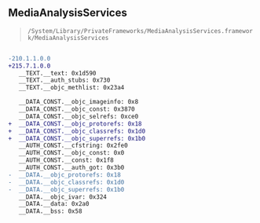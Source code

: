 ## MediaAnalysisServices

> `/System/Library/PrivateFrameworks/MediaAnalysisServices.framework/MediaAnalysisServices`

```diff

-210.1.1.0.0
+215.7.1.0.0
   __TEXT.__text: 0x1d590
   __TEXT.__auth_stubs: 0x730
   __TEXT.__objc_methlist: 0x23a4

   __DATA_CONST.__objc_imageinfo: 0x8
   __DATA_CONST.__objc_const: 0x3870
   __DATA_CONST.__objc_selrefs: 0xce0
+  __DATA_CONST.__objc_protorefs: 0x18
+  __DATA_CONST.__objc_classrefs: 0x1d0
+  __DATA_CONST.__objc_superrefs: 0x1b0
   __AUTH_CONST.__cfstring: 0x2fe0
   __AUTH_CONST.__objc_const: 0x0
   __AUTH_CONST.__const: 0x1f8
   __AUTH_CONST.__auth_got: 0x3b0
-  __DATA.__objc_protorefs: 0x18
-  __DATA.__objc_classrefs: 0x1d0
-  __DATA.__objc_superrefs: 0x1b0
   __DATA.__objc_ivar: 0x324
   __DATA.__data: 0x2a0
   __DATA.__bss: 0x58

```
